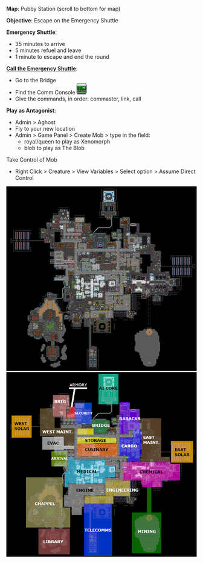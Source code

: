 
__Map__: Pubby Station (scroll to bottom for map)

__Objective__: Escape on the Emergency Shuttle

__Emergency Shuttle__:
* 35 minutes to arrive
* 5 minutes refuel and leave
* 1 minute to escape and end the round

[__Call the Emergency Shuttle__](https://wiki.ss13.co/Calling_the_Escape_Shuttle):
* Go to the Bridge
* Find the Comm Console ![comm_console](images/comm_console.png "")
* Give the commands, in order: commaster, link, call



__Play as Antagonist__:
* Admin > Aghost
* Fly to your new location
* Admin > Game Panel > Create Mob > type in the field:
  * royal/queen to play as Xenomorph
  * blob to play as The Blob


Take Control of Mob
* Right Click > Creature > View Variables > Select option > Assume Direct Control

![pubby](images/pubby.png "hi")
![pubby_label](images/pubby_label.png "hi")


